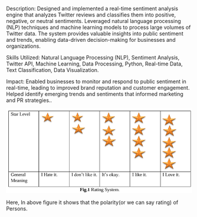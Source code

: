 Description: Designed and implemented a real-time sentiment analysis engine that analyzes Twitter reviews and classifies them into positive, negative, or neutral sentiments. Leveraged natural language processing (NLP) techniques and machine learning models to process large volumes of Twitter data. The system provides valuable insights into public sentiment and trends, enabling data-driven decision-making for businesses and organizations.

Skills Utilized: Natural Language Processing (NLP), Sentiment Analysis, Twitter API, Machine Learning, Data Processing, Python, Real-time Data, Text Classification, Data Visualization.

Impact: Enabled businesses to monitor and respond to public sentiment in real-time, leading to improved brand reputation and customer engagement. Helped identify emerging trends and sentiments that informed marketing and PR strategies..

![image_alt](https://github.com/Nitin9304/Sentiments-Evaluation-Classification-of-Twitter-Information-using-Machine-Learning-Techniques/blob/73fce831bf6265f14780b34d6a8c1eddee42885d/Screenshot%202025-04-06%20222629.png)

Here, In above  figure it shows that the polarity(or we can say rating) of Persons.
